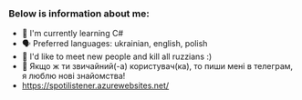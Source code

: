 ### Below is information about me:

- 🌱 I'm currently learning C#
- 🗣️ Preferred languages: ukrainian, english, polish
- 🍃 I'd like to meet new people and kill all ruzzians :)
- 🦎 Якщо ж ти звичайний(-а) користувач(ка), то пиши мені в телеграм, я люблю нові знайомства!
- https://spotilistener.azurewebsites.net/
